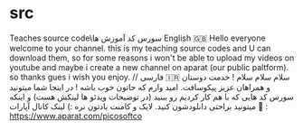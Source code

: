 # src
Teaches source code\سورس کد آموزش ها
English 🇬🇧
 Hello everyone welcome to your channel.
this is my teaching source codes and U can download them,
so for some reasons i won't be able to upload my videos on youtube and maybe i create a new channel on aparat (our public paltform).
so thanks gues i wish you enjoy.
//
فارسی 🇮🇷
سلام سلام سلام ! خدمت دوستان و همراهان عزیز پیکوسافت.
امید وارم که حاتون خوب باشه !
در اینجا شما میتونید سورس کد هایی که با هم کار کردیم رو ببنید (در توضیحات ویدئو ها لینکش هست) و
اینکه میتونید براحتی دانلودشون کنید.
لایک و کامنت یادتون نره :)
لینک کانال آپارات 🔗 : https://www.aparat.com/picosoftco
